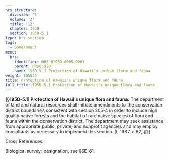 ```yaml
---
hrs_structure:
  division: '1'
  volume: '3'
  title: '12'
  chapter: 195D
  section: 195D-5.1
type: hrs_section
tags:
  - Government
menu:
  hrs:
    identifier: HRS_0195D-0005_0001
    parent: HRS0195D
    name: 195D-5.1 Protection of Hawaii's unique flora and fauna
weight: 105035
title: Protection of Hawaii's unique flora and fauna
full_title: 195D-5.1 Protection of Hawaii's unique flora and fauna
---
```

**[§195D-5.1] Protection of Hawaii's unique flora and fauna.** The department of land and natural resources shall initiate amendments to the conservation district boundaries consistent with section 205-4 in order to include high quality native forests and the habitat of rare native species of flora and fauna within the conservation district. The department may seek assistance from appropriate public, private, and nonprofit agencies and may employ consultants as necessary to implement this section. [L 1987, c 82, §2]

Cross References

Biological survey; designation, see §6E-61.
